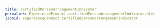 ```yaml
---
title: certifiedPersonArrangementIndicator
permalink: ExperienceProduct.certifiedPersonArrangementIndicator.html
jsonid: experienceproduct_certifiedpersonarrangementindicator
---
```

